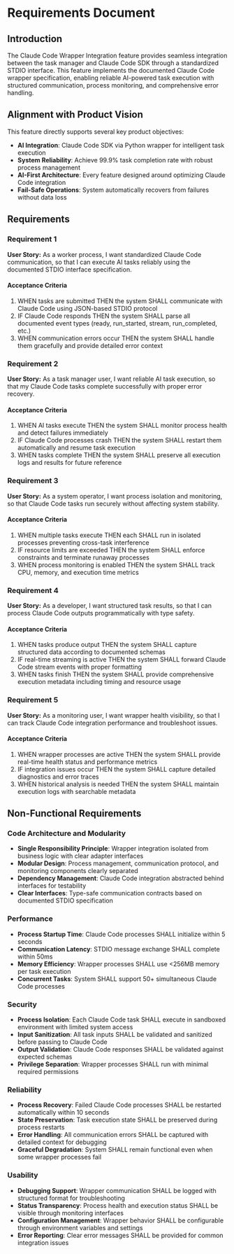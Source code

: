 # Requirements Document

## Introduction

The Claude Code Wrapper Integration feature provides seamless integration between the task manager and Claude Code SDK through a standardized STDIO interface. This feature implements the documented Claude Code wrapper specification, enabling reliable AI-powered task execution with structured communication, process monitoring, and comprehensive error handling.

## Alignment with Product Vision

This feature directly supports several key product objectives:
- **AI Integration**: Claude Code SDK via Python wrapper for intelligent task execution
- **System Reliability**: Achieve 99.9% task completion rate with robust process management
- **AI-First Architecture**: Every feature designed around optimizing Claude Code integration
- **Fail-Safe Operations**: System automatically recovers from failures without data loss

## Requirements

### Requirement 1

**User Story:** As a worker process, I want standardized Claude Code communication, so that I can execute AI tasks reliably using the documented STDIO interface specification.

#### Acceptance Criteria

1. WHEN tasks are submitted THEN the system SHALL communicate with Claude Code using JSON-based STDIO protocol
2. IF Claude Code responds THEN the system SHALL parse all documented event types (ready, run_started, stream, run_completed, etc.)
3. WHEN communication errors occur THEN the system SHALL handle them gracefully and provide detailed error context

### Requirement 2

**User Story:** As a task manager user, I want reliable AI task execution, so that my Claude Code tasks complete successfully with proper error recovery.

#### Acceptance Criteria

1. WHEN AI tasks execute THEN the system SHALL monitor process health and detect failures immediately
2. IF Claude Code processes crash THEN the system SHALL restart them automatically and resume task execution
3. WHEN tasks complete THEN the system SHALL preserve all execution logs and results for future reference

### Requirement 3

**User Story:** As a system operator, I want process isolation and monitoring, so that Claude Code tasks run securely without affecting system stability.

#### Acceptance Criteria

1. WHEN multiple tasks execute THEN each SHALL run in isolated processes preventing cross-task interference
2. IF resource limits are exceeded THEN the system SHALL enforce constraints and terminate runaway processes
3. WHEN process monitoring is enabled THEN the system SHALL track CPU, memory, and execution time metrics

### Requirement 4

**User Story:** As a developer, I want structured task results, so that I can process Claude Code outputs programmatically with type safety.

#### Acceptance Criteria

1. WHEN tasks produce output THEN the system SHALL capture structured data according to documented schemas
2. IF real-time streaming is active THEN the system SHALL forward Claude Code stream events with proper formatting
3. WHEN tasks finish THEN the system SHALL provide comprehensive execution metadata including timing and resource usage

### Requirement 5

**User Story:** As a monitoring user, I want wrapper health visibility, so that I can track Claude Code integration performance and troubleshoot issues.

#### Acceptance Criteria

1. WHEN wrapper processes are active THEN the system SHALL provide real-time health status and performance metrics
2. IF integration issues occur THEN the system SHALL capture detailed diagnostics and error traces
3. WHEN historical analysis is needed THEN the system SHALL maintain execution logs with searchable metadata

## Non-Functional Requirements

### Code Architecture and Modularity
- **Single Responsibility Principle**: Wrapper integration isolated from business logic with clear adapter interfaces
- **Modular Design**: Process management, communication protocol, and monitoring components clearly separated
- **Dependency Management**: Claude Code integration abstracted behind interfaces for testability
- **Clear Interfaces**: Type-safe communication contracts based on documented STDIO specification

### Performance
- **Process Startup Time**: Claude Code processes SHALL initialize within 5 seconds
- **Communication Latency**: STDIO message exchange SHALL complete within 50ms
- **Memory Efficiency**: Wrapper processes SHALL use <256MB memory per task execution
- **Concurrent Tasks**: System SHALL support 50+ simultaneous Claude Code processes

### Security
- **Process Isolation**: Each Claude Code task SHALL execute in sandboxed environment with limited system access
- **Input Sanitization**: All task inputs SHALL be validated and sanitized before passing to Claude Code
- **Output Validation**: Claude Code responses SHALL be validated against expected schemas
- **Privilege Separation**: Wrapper processes SHALL run with minimal required permissions

### Reliability
- **Process Recovery**: Failed Claude Code processes SHALL be restarted automatically within 10 seconds
- **State Preservation**: Task execution state SHALL be preserved during process restarts
- **Error Handling**: All communication errors SHALL be captured with detailed context for debugging
- **Graceful Degradation**: System SHALL remain functional even when some wrapper processes fail

### Usability
- **Debugging Support**: Wrapper communication SHALL be logged with structured format for troubleshooting
- **Status Transparency**: Process health and execution status SHALL be visible through monitoring interfaces
- **Configuration Management**: Wrapper behavior SHALL be configurable through environment variables and settings
- **Error Reporting**: Clear error messages SHALL be provided for common integration issues